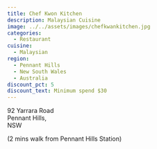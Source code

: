 ```yaml
---
title: Chef Kwon Kitchen
description: Malaysian Cuisine
image: ../../assets/images/chefkwankitchen.jpg
categories:
  - Restaurant
cuisine:
  - Malaysian
region:
  - Pennant Hills
  - New South Wales
  - Australia
discount_pct: 5
discount_text: Minimum spend $30
---
```


92 Yarrara Road\
Pennant Hills,\
NSW

(2 mins walk from Pennant Hills Station)
